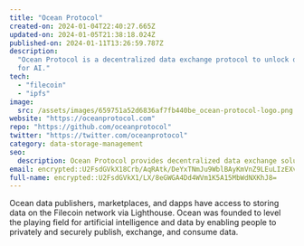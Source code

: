 ```yaml
---
title: "Ocean Protocol"
created-on: 2024-01-04T22:40:27.665Z
updated-on: 2024-01-05T21:38:18.024Z
published-on: 2024-01-11T13:26:59.787Z
description:
  "Ocean Protocol is a decentralized data exchange protocol to unlock data
  for AI."
tech:
  - "filecoin"
  - "ipfs"
image:
  src: /assets/images/659751a52d6836af7fb440be_ocean-protocol-logo.png
website: "https://oceanprotocol.com"
repo: "https://github.com/oceanprotocol"
twitter: "https://twitter.com/oceanprotocol"
category: data-storage-management
seo:
  description: Ocean Protocol provides decentralized data exchange solutions.
email: encrypted::U2FsdGVkX18Crb/AqRAtk/DeYxTNmJu9WblBAyKmVnZ9LEuLIzEXv5pr1grcW5cE
full-name: encrypted::U2FsdGVkX1/LX/8eGWGA4Dd4WVm1K5A15MbWdNXKhJ8=
---
```


Ocean data publishers, marketplaces, and dapps have access to storing data on the Filecoin network via Lighthouse. Ocean was founded to level the playing field for artificial intelligence and data by enabling people to privately and securely publish, exchange, and consume data.
